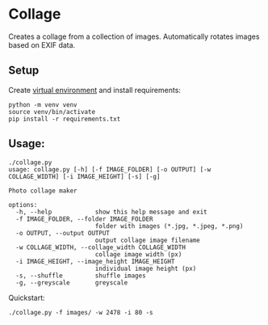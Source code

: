 # Collage

Creates a collage from a collection of images. Automatically rotates images based on EXIF data.

## Setup
Create [virtual environment](https://realpython.com/python-virtual-environments-a-primer/) and install requirements:
```shell
python -m venv venv
source venv/bin/activate
pip install -r requirements.txt
```

## Usage:
```shell
./collage.py
usage: collage.py [-h] [-f IMAGE_FOLDER] [-o OUTPUT] [-w COLLAGE_WIDTH] [-i IMAGE_HEIGHT] [-s] [-g]

Photo collage maker

options:
  -h, --help            show this help message and exit
  -f IMAGE_FOLDER, --folder IMAGE_FOLDER
                        folder with images (*.jpg, *.jpeg, *.png)
  -o OUTPUT, --output OUTPUT
                        output collage image filename
  -w COLLAGE_WIDTH, --collage_width COLLAGE_WIDTH
                        collage image width (px)
  -i IMAGE_HEIGHT, --image_height IMAGE_HEIGHT
                        individual image height (px)
  -s, --shuffle         shuffle images
  -g, --greyscale       greyscale
```

Quickstart:
```shell
./collage.py -f images/ -w 2478 -i 80 -s
```